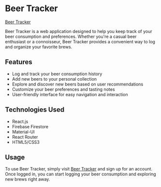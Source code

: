 # Beer Tracker

[Beer Tracker](https://beer-tracker-8c448.web.app)

Beer Tracker is a web application designed to help you keep track of your beer consumption and preferences. Whether you're a casual beer enthusiast or a connoisseur, Beer Tracker provides a convenient way to log and organize your favorite brews.

## Features

- Log and track your beer consumption history
- Add new beers to your personal collection
- Explore and discover new beers based on user recommendations
- Customize your beer preferences and tasting notes
- User-friendly interface for easy navigation and interaction

## Technologies Used

- React.js
- Firebase Firestore
- Material-UI
- React Router
- HTML5/CSS3

## Usage

To use Beer Tracker, simply visit [Beer Tracker](https://beer-tracker-8c448.web.app/) and sign up for an account. Once logged in, you can start logging your beer consumption and exploring new brews right away.

